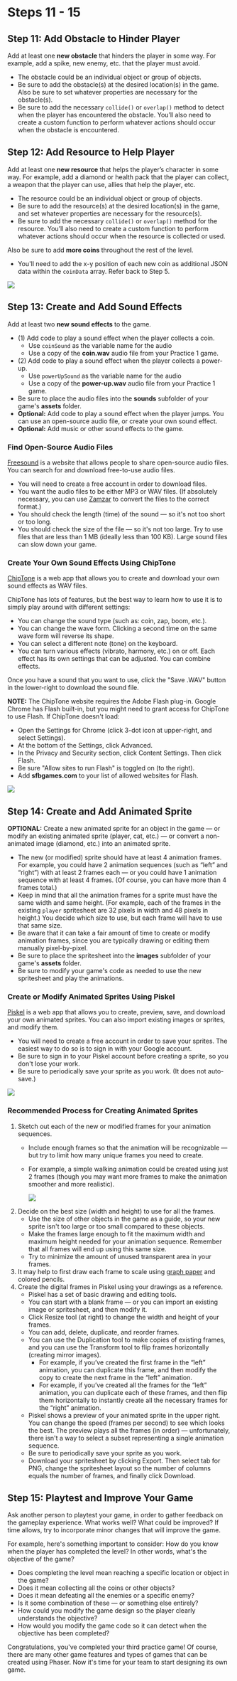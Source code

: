 # Steps 11 - 15

## Step 11: Add Obstacle to Hinder Player

Add at least one **new obstacle** that hinders the player in some way. For example, add a spike, new enemy, etc. that the player must avoid.

* The obstacle could be an individual object or group of objects.
* Be sure to add the obstacle(s) at the desired location(s) in the game. Also be sure to set whatever properties are necessary for the obstacle(s).
* Be sure to add the necessary `collide()` or `overlap()` method to detect when the player has encountered the obstacle. You’ll also need to create a custom function to perform whatever actions should occur when the obstacle is encountered.

## Step 12: Add Resource to Help Player

Add at least one **new resource** that helps the player’s character in some way. For example, add a diamond or health pack that the player can collect, a weapon that the player can use, allies that help the player, etc.

* The resource could be an individual object or group of objects.
* Be sure to add the resource(s) at the desired location(s) in the game, and set whatever properties are necessary for the resource(s).
* Be sure to add the necessary `collide()` or `overlap()` method for the resource. You’ll also need to create a custom function to perform whatever actions should occur when the resource is collected or used.

Also be sure to add **more coins** throughout the rest of the level.

* You'll need to add the x-y position of each new coin as additional JSON data within the `coinData` array. Refer back to Step 5.

![](../../.gitbook/assets/coin.png)

## Step 13: Create and Add Sound Effects

Add at least two **new sound effects** to the game.

* (1) Add code to play a sound effect when the player collects a coin.
  * Use `coinSound` as the variable name for the audio
  * Use a copy of the **coin.wav** audio file from your Practice 1 game.
* (2) Add code to play a sound effect when the player collects a power-up.
  * Use `powerUpSound` as the variable name for the audio
  * Use a copy of the **power-up.wav** audio file from your Practice 1 game.
* Be sure to place the audio files into the **sounds** subfolder of your game's **assets** folder.
* **Optional:** Add code to play a sound effect when the player jumps. You can use an open-source audio file, or create your own sound effect.
* **Optional:** Add music or other sound effects to the game.

### Find Open-Source Audio Files

[Freesound](http://freesound.org) is a website that allows people to share open-source audio files. You can search for and download free-to-use audio files.

* You will need to create a free account in order to download files.
* You want the audio files to be either MP3 or WAV files. (If absolutely necessary, you can use [Zamzar](http://www.zamzar.com) to convert the files to the correct format.)
* You should check the length (time) of the sound — so it's not too short or too long.
* You should check the size of the file — so it's not too large. Try to use files that are less than 1 MB (ideally less than 100 KB). Large sound files can slow down your game.

### Create Your Own Sound Effects Using ChipTone

[ChipTone](http://sfbgames.com/chiptone) is a web app that allows you to create and download your own sound effects as WAV files.

ChipTone has lots of features, but the best way to learn how to use it is to simply play around with different settings:

* You can change the sound type (such as: coin, zap, boom, etc.).
* You can change the wave form. Clicking a second time on the same wave form will reverse its shape.
* You can select a different note (tone) on the keyboard.
* You can turn various effects (vibrato, harmony, etc.) on or off. Each effect has its own settings that can be adjusted. You can combine effects.

Once you have a sound that you want to use, click the "Save .WAV" button in the lower-right to download the sound file.

**NOTE:** The ChipTone website requires the Adobe Flash plug-in. Google Chrome has Flash built-in, but you might need to grant access for ChipTone to use Flash. If ChipTone doesn't load:

* Open the Settings for Chrome (click 3-dot icon at upper-right, and select Settings).
* At the bottom of the Settings, click Advanced.
* In the Privacy and Security section, click Content Settings. Then click Flash.
* Be sure "Allow sites to run Flash" is toggled on (to the right).
* Add **sfbgames.com** to your list of allowed websites for Flash.

![](../../.gitbook/assets/chiptone.jpg)

## Step 14: Create and Add Animated Sprite

**OPTIONAL:** Create a new animated sprite for an object in the game — or modify an existing animated sprite (player, cat, etc.) — or convert a non-animated image (diamond, etc.) into an animated sprite.

* The new (or modified) sprite should have at least 4 animation frames. For example, you could have 2 animation sequences (such as “left” and “right”) with at least 2 frames each — or you could have 1 animation sequence with at least 4 frames. (Of course, you can have more than 4 frames total.)
* Keep in mind that all the animation frames for a sprite must have the same width and same height. (For example, each of the frames in the existing `player` spritesheet are 32 pixels in width and 48 pixels in height.) You decide which size to use, but each frame will have to use that same size.
* Be aware that it can take a fair amount of time to create or modify animation frames, since you are typically drawing or editing them manually pixel-by-pixel.
* Be sure to place the spritesheet into the **images** subfolder of your game's **assets** folder.
* Be sure to modify your game's code as needed to use the new spritesheet and play the animations.

### Create or Modify Animated Sprites Using Piskel

[Piskel](http://www.piskelapp.com) is a web app that allows you to create, preview, save, and download your own animated sprites. You can also import existing images or sprites, and modify them.

* You will need to create a free account in order to save your sprites. The easiest way to do so is to sign in with your Google account.
* Be sure to sign in to your Piskel account before creating a sprite, so you don't lose your work.
* Be sure to periodically save your sprite as you work. (It does not auto-save.)

![](../../.gitbook/assets/piskel.jpg)

### Recommended Process for Creating Animated Sprites

1. Sketch out each of the new or modified frames for your animation sequences.
   * Include enough frames so that the animation will be recognizable — but try to limit how many unique frames you need to create.
   *   For example, a simple walking animation could be created using just 2 frames (though you may want more frames to make the animation smoother and more realistic).

       ![](broken-reference)
2. Decide on the best size (width and height) to use for all the frames.
   * Use the size of other objects in the game as a guide, so your new sprite isn't too large or too small compared to these objects.
   * Make the frames large enough to fit the maximum width and maximum height needed for your animation sequence. Remember that all frames will end up using this same size.
   * Try to minimize the amount of unused transparent area in your frames.
3. It may help to first draw each frame to scale using [graph paper](https://drive.google.com/open?id=0B8MTiM\_lFG9TN0taLXdUdEF5OVk) and colored pencils.
4. Create the digital frames in Piskel using your drawings as a reference.
   * Piskel has a set of basic drawing and editing tools.
   * You can start with a blank frame — or you can import an existing image or spritesheet, and then modify it.
   * Click Resize tool (at right) to change the width and height of your frames.
   * You can add, delete, duplicate, and reorder frames.
   * You can use the Duplication tool to make copies of existing frames, and you can use the Transform tool to flip frames horizontally (creating mirror images).
     * For example, if you’ve created the first frame in the “left” animation, you can duplicate this frame, and then modify the copy to create the next frame in the “left” animation.
     * For example, if you’ve created all the frames for the “left” animation, you can duplicate each of these frames, and then flip them horizontally to instantly create all the necessary frames for the “right” animation.
   * Piskel shows a preview of your animated sprite in the upper right. You can change the speed (frames per second) to see which looks the best. The preview plays all the frames (in order) — unfortunately, there isn't a way to select a subset representing a single animation sequence.
   * Be sure to periodically save your sprite as you work.
   * Download your spritesheet by clicking Export. Then select tab for PNG, change the spritesheet layout so the number of columns equals the number of frames, and finally click Download.

## Step 15: Playtest and Improve Your Game

Ask another person to playtest your game, in order to gather feedback on the gameplay experience. What works well? What could be improved? If time allows, try to incorporate minor changes that will improve the game.

For example, here's something important to consider: How do you know when the player has completed the level? In other words, what's the objective of the game?

* Does completing the level mean reaching a specific location or object in the game?
* Does it mean collecting all the coins or other objects?
* Does it mean defeating all the enemies or a specific enemy?
* Is it some combination of these — or something else entirely?
* How could you modify the game design so the player clearly understands the objective?
* How would you modify the game code so it can detect when the objective has been completed?

Congratulations, you've completed your third practice game! Of course, there are many other game features and types of games that can be created using Phaser. Now it's time for your team to start designing its own game.
